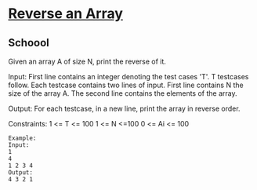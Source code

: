 # [Reverse an Array](https://practice.geeksforgeeks.org/problems/reverse-an-array/0/?problemStatus=unsolved&problemType=full&page=1&sortBy=submissions&query=problemStatusunsolvedproblemTypefullpage1sortBysubmissions#)

## Schoool


Given an array A of size N, print the reverse of it.

Input:
First line contains an integer denoting the test cases 'T'. T testcases follow. Each testcase contains two lines of input. First line contains N the size of the array A. The second line contains the elements of the array.

Output:
For each testcase, in a new line, print the array in reverse order.

Constraints:
1 <= T <= 100
1 <= N <=100
0 <= Ai <= 100
```
Example:
Input:
1
4
1 2 3 4
Output:
4 3 2 1
```
